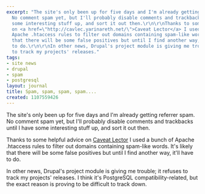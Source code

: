 ```yaml
---
excerpt: "The site's only been up for five days and I'm already getting referrer spam.
  No comment spam yet, but I'll probably disable comments and trackbacks until I have
  some interesting stuff up, and sort it out then.\r\n\r\nThanks to some helpful advice
  on <a href=\"http://cavlec.yarinareth.net/\">Caveat Lector</a> I used a bunch of
  Apache .htaccess rules to filter out domains containing spam-like words. It's likely
  that there will be some false positives but until I find another way, it'll have
  to do.\r\n\r\nIn other news, Drupal's project module is giving me trouble; it refuses
  to track my projects' releases."
tags:
- site news
- drupal
- spam
- postgresql
layout: journal
title: Spam, spam, spam, spam....
created: 1107559426
---
```

The site's only been up for five days and I'm already getting referrer spam. No comment spam yet, but I'll probably disable comments and trackbacks until I have some interesting stuff up, and sort it out then.

Thanks to some helpful advice on <a href="http://cavlec.yarinareth.net/">Caveat Lector</a> I used a bunch of Apache .htaccess rules to filter out domains containing spam-like words. It's likely that there will be some false positives but until I find another way, it'll have to do.

In other news, Drupal's project module is giving me trouble; it refuses to track my projects' releases. I think it's PostgreSQL compatibility-related, but the exact reason is proving to be difficult to track down.
